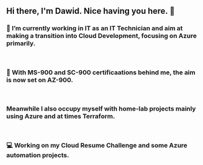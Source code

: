 ## Hi there, I'm Dawid. Nice having you here. 👋

### 🔭 I’m currently working in IT as an IT Technician and aim at making a transition into Cloud Development, focusing on Azure primarily.
&nbsp;  
### 📝 With MS-900 and SC-900 certificaations behind me, the aim is now set on AZ-900. 
&nbsp;  
### Meanwhile I also occupy myself with home-lab projects mainly using Azure and at times Terraform.
&nbsp;  
### 💻 Working on my Cloud Resume Challenge and some Azure automation projects.


<!--
**madebydawid/madebydawid** is a ✨ _special_ ✨ repository because its `README.md` (this file) appears on your GitHub profile.

Here are some ideas to get you started:


- 👯 I’m looking to collaborate on ...
- 🤔 I’m looking for help with ...
- 💬 Ask me about ...
- 📫 How to reach me: ...
- 😄 Pronouns: ...
- ⚡ Fun fact: ...
-->
